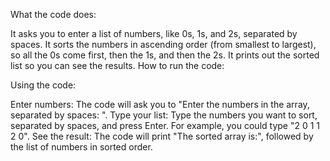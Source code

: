 What the code does:

It asks you to enter a list of numbers, like 0s, 1s, and 2s, separated by spaces.
It sorts the numbers in ascending order (from smallest to largest), so all the 0s come first, then the 1s, and then the 2s.
It prints out the sorted list so you can see the results.
How to run the code:

Using the code:

Enter numbers: The code will ask you to "Enter the numbers in the array, separated by spaces: ".
Type your list: Type the numbers you want to sort, separated by spaces, and press Enter. For example, you could type "2 0 1 1 2 0".
See the result: The code will print "The sorted array is:", followed by the list of numbers in sorted order.
